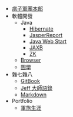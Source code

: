 * [痞子軍團本部](README.md)
* 軟體開發
	* Java
		* [Hibernate](SD/Java/Hibernate.md)
		* [JasperReport](SD/Java/JasperReport.md)
		* [Java Web Start](SD/Java/JavaWebStart.md)
		* [JAXB](SD/Java/JAXB.md)
		* [ZK](SD/Java/ZK.md)
	* [Browser](SD/browser.md)
	* [圖學](SD/graphics.md)
* 雜七雜八
	* [GitBook](misc/GitBook.md)
	* [Jeff 大師語錄](misc/Jeff.md)
	* [Markdown](misc/markdown.md)
* Portfolio
	* [軍旅生涯](portfolio/military.md)